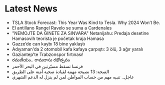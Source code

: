 # Latest News
-  TSLA Stock Forecast: This Year Was Kind to Tesla. Why 2024 Won’t Be.
-  El antillano Rangel Ravelo se suma a Cardenales
-  "NEMOJTE DA GINETE ZA SINVARA" Netanijahu: Predaja desetine Hamasovih teorista je početak kraja Hamasa
-  Gazze’de can kaybı 18 bine yaklaştı
-  Adıyaman'da 2 otomobil kafa kafaya çarpıştı: 3 ölü, 3 ağır yaralı
-  Gaziantep'te Trabzonspor fırtınası!
-  రమణీయం.. రామదాసు రథోత్సవం
-  فرنسا تسقط مسيّرتين في البحر الأحمر
-  الصحة: 13 نصيحة مهمة لقيادة صحية آمنة على الطريق
-  عاجل.. تنبيه مهم من حساب المواطن لمن لم ينزل له الدعم الشهري
